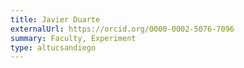 ```yaml
---
title: Javier Duarte
externalUrl: https://orcid.org/0000-0002-5076-7096
summary: Faculty, Experiment
type: altucsandiego
---
```

